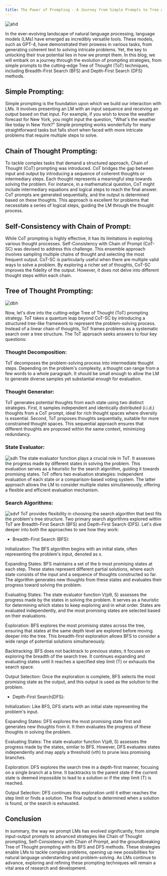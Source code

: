 ```yaml
---
title: The Power of Prompting - A Journey from Simple Prompts to Tree of Thought Strategies
---
```

![ahd](https://miro.medium.com/v2/resize:fit:617/1*9gk4ENXIreiR5abuNuaXNQ.png)

In the ever-evolving landscape of natural language processing, language models (LMs) have emerged as incredibly versatile tools. These models, such as GPT-4, have demonstrated their prowess in various tasks, from generating coherent text to solving intricate problems. Yet, the key to unlocking their true potential lies in how we prompt them. In this blog, we will embark on a journey through the evolution of prompting strategies, from simple prompts to the cutting-edge Tree of Thought (ToT) techniques, including Breadth-First Search (BFS) and Depth-First Search (DFS) methods.

## Simple Prompting:
Simple prompting is the foundation upon which we build our interaction with LMs. It involves presenting an LM with an input sequence and receiving an output based on that input. For example, if you wish to know the weather forecast for New York, you might input the question, "What's the weather like today in New York?" Simple prompting works wonderfully for many straightforward tasks but falls short when faced with more intricate problems that require multiple steps to solve.

## Chain of Thought Prompting:
To tackle complex tasks that demand a structured approach, Chain of Thought (CoT) prompting was introduced. CoT bridges the gap between input and output by introducing a sequence of coherent thoughts or intermediary steps. Each thought represents a meaningful step towards solving the problem. For instance, in a mathematical question, CoT might include intermediary equations and logical steps to reach the final answer. CoT prompts are generated sequentially, and the output is determined based on these thoughts. This approach is excellent for problems that necessitate a series of logical steps, guiding the LM through the thought process.

## Self-Consistency with Chain of Prompt:
While CoT prompting is highly effective, it has its limitations in exploring various thought processes. Self-Consistency with Chain of Prompt (CoT-SC) was devised to address this challenge. This ensemble approach involves sampling multiple chains of thought and selecting the most frequent output. CoT-SC is particularly useful when there are multiple valid ways to solve a problem. By exploring a richer set of thoughts, CoT-SC improves the fidelity of the output. However, it does not delve into different thought steps within each chain.

## Tree of Thought Prompting:
![dbh](https://miro.medium.com/v2/resize:fit:553/1*lO2FMdGZjm3KGoAx6cA8vw.png)

Now, let's dive into the cutting-edge Tree of Thought (ToT) prompting strategy. ToT takes a quantum leap beyond CoT-SC by introducing a structured tree-like framework to represent the problem-solving process. Instead of a linear chain of thoughts, ToT frames problems as a systematic search over a tree structure. The ToT approach seeks answers to four key questions:

### Thought Decomposition:
ToT decomposes the problem-solving process into intermediate thought steps. Depending on the problem's complexity, a thought can range from a few words to a whole paragraph. It should be small enough to allow the LM to generate diverse samples yet substantial enough for evaluation.

### Thought Generator:
ToT generates potential thoughts from each state using two distinct strategies. First, it samples independent and identically distributed (i.i.d.) thoughts from a CoT prompt, ideal for rich thought spaces where diversity is essential. Second, ToT proposes thoughts sequentially, suitable for more constrained thought spaces. This sequential approach ensures that different thoughts are proposed within the same context, minimizing redundancy.

### State Evaluator:
![sdh](https://pbs.twimg.com/media/Fwc249IXoAANINE?format=jpg&name=large)
The state evaluator function plays a crucial role in ToT. It assesses the progress made by different states in solving the problem. This evaluation serves as a heuristic for the search algorithm, guiding it towards promising states. ToT offers two evaluation strategies: independent evaluation of each state or a comparison-based voting system. The latter approach allows the LM to consider multiple states simultaneously, offering a flexible and efficient evaluation mechanism.

### Search Algorithms:
![sdvf](https://pbs.twimg.com/media/Fwc9mnDXsAIjEn0?format=jpg&name=large)
ToT provides flexibility in choosing the search algorithm that best fits the problem's tree structure. Two primary search algorithms explored within ToT are Breadth-First Search (BFS) and Depth-First Search (DFS).
Let's dive deeper into both the approaches to see how they work:

* Breadth-First Search (BFS):

Initialization: The BFS algorithm begins with an initial state, often representing the problem's input, denoted as x.

Expanding States: BFS maintains a set of the b most promising states at each step. These states represent different partial solutions, where each state consists of the input and a sequence of thoughts constructed so far. The algorithm generates new thoughts from these states and evaluates their progress toward solving the problem.

Evaluating States: The state evaluator function V(pθ, S) assesses the progress made by the states in solving the problem. It serves as a heuristic for determining which states to keep exploring and in what order. States are evaluated independently, and the most promising states are selected based on their evaluations.

Exploration: BFS explores the most promising states across the tree, ensuring that states at the same depth level are explored before moving deeper into the tree. This breadth-first exploration allows BFS to consider a wide range of potential solutions simultaneously.

Backtracking: BFS does not backtrack to previous states; it focuses on exploring the breadth of the search tree. It continues expanding and evaluating states until it reaches a specified step limit (T) or exhausts the search space.

Output Selection: Once the exploration is complete, BFS selects the most promising state as the output, and this output is used as the solution to the problem.

* Depth-First Search(DFS):

Initialization: Like BFS, DFS starts with an initial state representing the problem's input.

Expanding States: DFS explores the most promising state first and generates new thoughts from it. It then evaluates the progress of these thoughts in solving the problem.

Evaluating States: The state evaluator function V(pθ, S) assesses the progress made by the states, similar to BFS. However, DFS evaluates states independently and may apply a threshold (vth) to prune less promising branches.

Exploration: DFS explores the search tree in a depth-first manner, focusing on a single branch at a time. It backtracks to the parent state if the current state is deemed impossible to lead to a solution or if the step limit (T) is reached.

Output Selection: DFS continues this exploration until it either reaches the step limit or finds a solution. The final output is determined when a solution is found, or the search is exhausted.

## Conclusion
In summary, the way we prompt LMs has evolved significantly, from simple input-output prompts to advanced strategies like Chain of Thought prompting, Self-Consistency with Chain of Prompt, and the groundbreaking Tree of Thought prompting with its BFS and DFS methods. These strategies enable LMs to tackle complex problems, opening up new possibilities for natural language understanding and problem-solving. As LMs continue to advance, exploring and refining these prompting techniques will remain a vital area of research and development.


  
